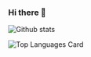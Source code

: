 ### Hi there 👋

<!--
**nicflores/nicflores** is a ✨ _special_ ✨ repository because its `README.md` (this file) appears on your GitHub profile.

Here are some ideas to get you started:

- 🔭 I’m currently working on ...
- 🌱 I’m currently learning ...
- 👯 I’m looking to collaborate on ...
- 🤔 I’m looking for help with ...
- 💬 Ask me about ...
- 📫 How to reach me: ...
- 😄 Pronouns: ...
- ⚡ Fun fact: ...
-->

![Github stats](https://github-readme-stats.vercel.app/api?username=nicflores&theme=highcontrast&show_icons=true&count_private=true)

![Top Languages Card](https://github-readme-stats.vercel.app/api/top-langs/?username=nicflores&hide=xslt)
